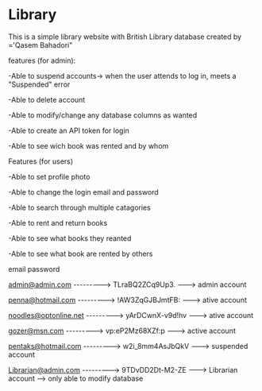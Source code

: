 # Library
This is a simple library website with British Library database created by ='Qasem Bahadori"

features (for admin):

-Able to suspend accounts-> when the user attends to log in, meets a "Suspended" error 

-Able to delete account

-Able to modify/change any database columns as wanted

-Able to create an API token for login

-Able to see wich book was rented and by whom

Features (for users)

-Able to set profile photo

-Able to change the login email and password

-Able to search through multiple catagories

-Able to rent and return books

-Able to see what books they reanted

-Able to see what book are rented by others


  email                     password
  
admin@admin.com ---------> TLraBQ2ZCq9Up3.  ---> admin account

penna@hotmail.com ---------> !AW3ZqGJBJmtFB: ---> ative account

noodles@optonline.net ---------> yArDCwnX-v9d!hv  ---> ative account

gozer@msn.com ---------> vp:eP2Mz68XZf:p ---> active account

pentaks@hotmail.com ---------> w2i_8mm4AsJbQkV ---> suspended account

Librarian@admin.com ---------> 9TDvDD2Dt-M2-ZE ---> Librarian account --> only able to modify database 

